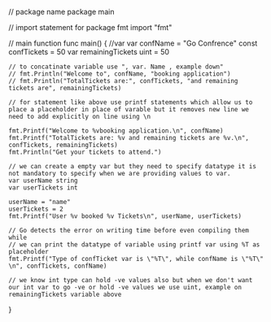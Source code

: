 // package name
package main

// import statement for package fmt
import "fmt"

// main function
func main() {
	//var
	var confName = "Go Confrence"
	const confTickets = 50
	var remainingTickets uint = 50

	// to concatinate variable use ", var. Name , example down"
	// fmt.Println("Welcome to", confName, "booking application")
	// fmt.Println("TotalTickets are:", confTickets, "and remaining tickets are", remainingTickets)

	// for statement like above use printf statements which allow us to place a placeholder in place of varable but it removes new line we need to add explicitly on line using \n

	fmt.Printf("Welcome to %vbooking application.\n", confName)
	fmt.Printf("TotalTickets are: %v and remaining tickets are %v.\n", confTickets, remainingTickets)
	fmt.Println("Get your tickets to attend.")

	// we can create a empty var but they need to specify datatype it is not mandatory to specify when we are providing values to var.
	var userName string
	var userTickets int

	userName = "name"
	userTickets = 2
	fmt.Printf("User %v booked %v Tickets\n", userName, userTickets)

	// Go detects the error on writing time before even compiling them while
	// we can print the datatype of variable using printf var using %T as placeholder
	fmt.Printf("Type of confTicket var is \"%T\", while confName is \"%T\" \n", confTickets, confName)

	// we know int type can hold -ve values also but when we don't want our int var to go -ve or hold -ve values we use uint, example on remainingTickets variable above

}
